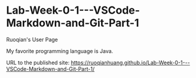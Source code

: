 # Lab-Week-0-1---VSCode-Markdown-and-Git-Part-1
Ruoqian's User Page

My favorite programming language is Java.

URL to the published site: https://ruoqianhuang.github.io/Lab-Week-0-1---VSCode-Markdown-and-Git-Part-1/
